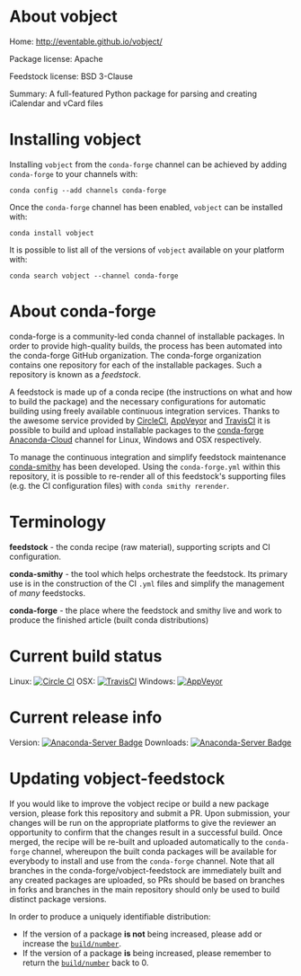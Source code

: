About vobject
=============

Home: http://eventable.github.io/vobject/

Package license: Apache

Feedstock license: BSD 3-Clause

Summary: A full-featured Python package for parsing and creating iCalendar and vCard files



Installing vobject
==================

Installing `vobject` from the `conda-forge` channel can be achieved by adding `conda-forge` to your channels with:

```
conda config --add channels conda-forge
```

Once the `conda-forge` channel has been enabled, `vobject` can be installed with:

```
conda install vobject
```

It is possible to list all of the versions of `vobject` available on your platform with:

```
conda search vobject --channel conda-forge
```



About conda-forge
=================

conda-forge is a community-led conda channel of installable packages.
In order to provide high-quality builds, the process has been automated into the
conda-forge GitHub organization. The conda-forge organization contains one repository
for each of the installable packages. Such a repository is known as a *feedstock*.

A feedstock is made up of a conda recipe (the instructions on what and how to build
the package) and the necessary configurations for automatic building using freely
available continuous integration services. Thanks to the awesome service provided by
[CircleCI](https://circleci.com/), [AppVeyor](http://www.appveyor.com/)
and [TravisCI](https://travis-ci.org/) it is possible to build and upload installable
packages to the [conda-forge](https://anaconda.org/conda-forge)
[Anaconda-Cloud](http://docs.anaconda.org/) channel for Linux, Windows and OSX respectively.

To manage the continuous integration and simplify feedstock maintenance
[conda-smithy](http://github.com/conda-forge/conda-smithy) has been developed.
Using the ``conda-forge.yml`` within this repository, it is possible to re-render all of
this feedstock's supporting files (e.g. the CI configuration files) with ``conda smithy rerender``.


Terminology
===========

**feedstock** - the conda recipe (raw material), supporting scripts and CI configuration.

**conda-smithy** - the tool which helps orchestrate the feedstock.
                   Its primary use is in the construction of the CI ``.yml`` files
                   and simplify the management of *many* feedstocks.

**conda-forge** - the place where the feedstock and smithy live and work to
                  produce the finished article (built conda distributions)

Current build status
====================

Linux: [![Circle CI](https://circleci.com/gh/conda-forge/vobject-feedstock.svg?style=shield)](https://circleci.com/gh/conda-forge/vobject-feedstock)
OSX: [![TravisCI](https://travis-ci.org/conda-forge/vobject-feedstock.svg?branch=master)](https://travis-ci.org/conda-forge/vobject-feedstock)
Windows: [![AppVeyor](https://ci.appveyor.com/api/projects/status/github/conda-forge/vobject-feedstock?svg=True)](https://ci.appveyor.com/project/conda-forge/vobject-feedstock/branch/master)

Current release info
====================
Version: [![Anaconda-Server Badge](https://anaconda.org/conda-forge/vobject/badges/version.svg)](https://anaconda.org/conda-forge/vobject)
Downloads: [![Anaconda-Server Badge](https://anaconda.org/conda-forge/vobject/badges/downloads.svg)](https://anaconda.org/conda-forge/vobject)


Updating vobject-feedstock
==========================

If you would like to improve the vobject recipe or build a new
package version, please fork this repository and submit a PR. Upon submission,
your changes will be run on the appropriate platforms to give the reviewer an
opportunity to confirm that the changes result in a successful build. Once
merged, the recipe will be re-built and uploaded automatically to the
`conda-forge` channel, whereupon the built conda packages will be available for
everybody to install and use from the `conda-forge` channel.
Note that all branches in the conda-forge/vobject-feedstock are
immediately built and any created packages are uploaded, so PRs should be based
on branches in forks and branches in the main repository should only be used to
build distinct package versions.

In order to produce a uniquely identifiable distribution:
 * If the version of a package **is not** being increased, please add or increase
   the [``build/number``](http://conda.pydata.org/docs/building/meta-yaml.html#build-number-and-string).
 * If the version of a package **is** being increased, please remember to return
   the [``build/number``](http://conda.pydata.org/docs/building/meta-yaml.html#build-number-and-string)
   back to 0.
